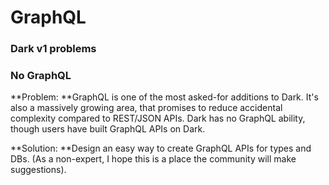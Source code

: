 # GraphQL

### Dark v1 problems

### No GraphQL

**Problem: **GraphQL is one of the most asked-for additions to Dark. It's also a massively growing area, that promises to reduce accidental complexity compared to REST/JSON APIs. Dark has no GraphQL ability, though users have built GraphQL APIs on Dark.

**Solution: **Design an easy way to create GraphQL APIs for types and DBs. (As a non-expert, I hope this is a place the community will make suggestions).
